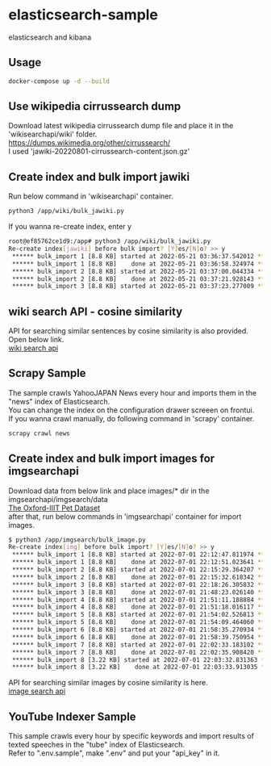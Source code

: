 # elasticsearch-sample
elasticsearch and kibana

## Usage
```bash
docker-compose up -d --build
```

## Use wikipedia cirrussearch dump
Download latest wikipedia cirrussearch dump file and place it in the 'wikisearchapi/wiki' folder.  
https://dumps.wikimedia.org/other/cirrussearch/  
I used 'jawiki-20220801-cirrussearch-content.json.gz' 

## Create index and bulk import jawiki
Run below command in 'wikisearchapi' container.
```bash
python3 /app/wiki/bulk_jawiki.py
```
If you wanna re-create index, enter y
```bash
root@ef85762ce1d9:/app# python3 /app/wiki/bulk_jawiki.py
Re-create index[jawiki] before bulk import? [Y]es/[N]o? >> y
 ****** bulk_import 1 [8.8 KB] started at 2022-05-21 03:36:37.542012 *****
 ****** bulk_import 1 [8.8 KB]    done at 2022-05-21 03:36:58.324974 *****
 ****** bulk_import 2 [8.8 KB] started at 2022-05-21 03:37:00.044334 *****
 ****** bulk_import 2 [8.8 KB]    done at 2022-05-21 03:37:21.928143 *****
 ****** bulk_import 3 [8.8 KB] started at 2022-05-21 03:37:23.277009 *****
```

## wiki search API - cosine similarity
API for searching similar sentences by cosine similarity is also provided.  
Open below link.  
[wiki search api](http://localhost:8000/docs)  

## Scrapy Sample
The sample crawls YahooJAPAN News every hour and imports them in the "news" index of Elasticsearch.  
You can change the index on the configuration drawer screeen on frontui.  
If you wanna crawl manually, do following command in 'scrapy' container.
```bash
scrapy crawl news
```

## Create index and bulk import images for imgsearchapi
Download data from below link and place images/* dir in the imgsearchapi/imgsearch/data  
[The Oxford-IIIT Pet Dataset](https://www.robots.ox.ac.uk/~vgg/data/pets/data/images.tar.gz)  
after that, run below commands in 'imgsearchapi' container for import images.
```bash
$ python3 /app/imgsearch/bulk_image.py
Re-create index[img] before bulk import? [Y]es/[N]o? >> y
 ****** bulk_import 1 [8.8 KB] started at 2022-07-01 22:12:47.811974 *****
 ****** bulk_import 1 [8.8 KB]    done at 2022-07-01 22:12:51.023641 *****
 ****** bulk_import 2 [8.8 KB] started at 2022-07-01 22:15:29.364207 *****
 ****** bulk_import 2 [8.8 KB]    done at 2022-07-01 22:15:32.618342 *****
 ****** bulk_import 3 [8.8 KB] started at 2022-07-01 22:18:26.305832 *****
 ****** bulk_import 3 [8.8 KB]    done at 2022-07-01 21:48:23.026140 *****
 ****** bulk_import 4 [8.8 KB] started at 2022-07-01 21:51:11.188884 *****
 ****** bulk_import 4 [8.8 KB]    done at 2022-07-01 21:51:18.016117 *****
 ****** bulk_import 5 [8.8 KB] started at 2022-07-01 21:54:02.526813 *****
 ****** bulk_import 5 [8.8 KB]    done at 2022-07-01 21:54:09.464060 *****
 ****** bulk_import 6 [8.8 KB] started at 2022-07-01 21:58:35.270934 *****
 ****** bulk_import 6 [8.8 KB]    done at 2022-07-01 21:58:39.750954 *****
 ****** bulk_import 7 [8.8 KB] started at 2022-07-01 22:02:33.183102 *****
 ****** bulk_import 7 [8.8 KB]    done at 2022-07-01 22:02:35.908420 *****
 ****** bulk_import 8 [3.22 KB] started at 2022-07-01 22:03:32.831363 *****
 ****** bulk_import 8 [3.22 KB]    done at 2022-07-01 22:03:33.913035 *****
```
API for searching similar images by cosine similarity is here.  
[image search api](http://localhost:8100/docs)  

## YouTube Indexer Sample
This sample crawls every hour by specific keywords and import results of texted speeches in the "tube" index of Elasticsearch.  
Refer to ".env.sample", make ".env" and put your "api_key" in it.